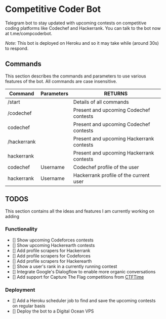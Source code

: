 # Competitive Coder Bot
Telegram bot to stay updated with upcoming contests on competitive coding platforms like Codechef and Hackerrank.
You can talk to the bot now at t.me/compcoderbot.

*Note:* This bot is deployed on Heroku and so it may take while (around 30s) to respond.

## Commands
This section describes the commands and parameters to use various features of the bot. All commands are case insensitive.


| Command     | Parameters   | RETURNS                                  |
|-------------|--------------|------------------------------------------|
| /start      |              | Details of all commands                  |
| /codechef   |              | Present and upcoming Codechef contests   |
| codechef    |              | Present and upcoming Codechef contests   |
| /hackerrank |              | Present and upcoming Hackerrank contests |
| hackerrank  |              | Present and upcoming Hackerrank contests |
| codechef    | Username     | Codechef profile of the user             |
| hackerrank  | Username     | Hackerrank profile of the current user   |


## TODOS
This section contains all the ideas and features I am currently working on adding
### Functionality
- [] Show upcoming Codeforces contests
- [] Show upcoming Hackerearth contests
- [] Add profile scrapers for Hackerrank
- [] Add profile scrapers for Codeforces
- [] Add profile scrapers for Hackerearth
- [] Show a user's rank in a currently running contest
- [] Integrate Google's Dialogflow to enable more organic conversations
- [] Add support for Capture The Flag competitions from [CTFTime](https://ctftime.org/)

### Deployment
- [] Add a Heroku scheduler job to find and save the upcoming contests on regular basis
- [] Deploy the bot to a Digital Ocean VPS